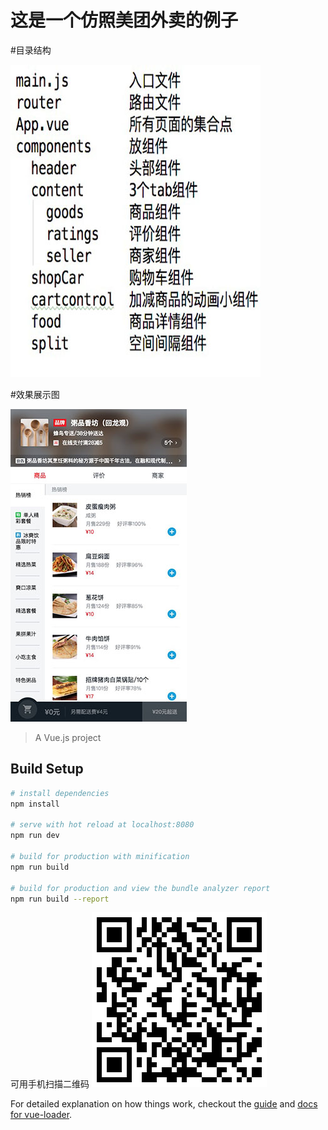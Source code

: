 # 这是一个仿照美团外卖的例子

#目录结构

![Image text](https://github.com/liusi888/Meituan-app/raw/master/gitImg/2.jpg)

#效果展示图

![Image text](https://github.com/liusi888/Meituan-app/raw/master/gitImg/1.jpg)


> A Vue.js project

## Build Setup

``` bash
# install dependencies
npm install

# serve with hot reload at localhost:8080
npm run dev

# build for production with minification
npm run build

# build for production and view the bundle analyzer report
npm run build --report
```
可用手机扫描二维码
![Image text](https://github.com/liusi888/Meituan-app/raw/master/gitImg/3.png)

For detailed explanation on how things work, checkout the [guide](http://vuejs-templates.github.io/webpack/) and [docs for vue-loader](http://vuejs.github.io/vue-loader).
